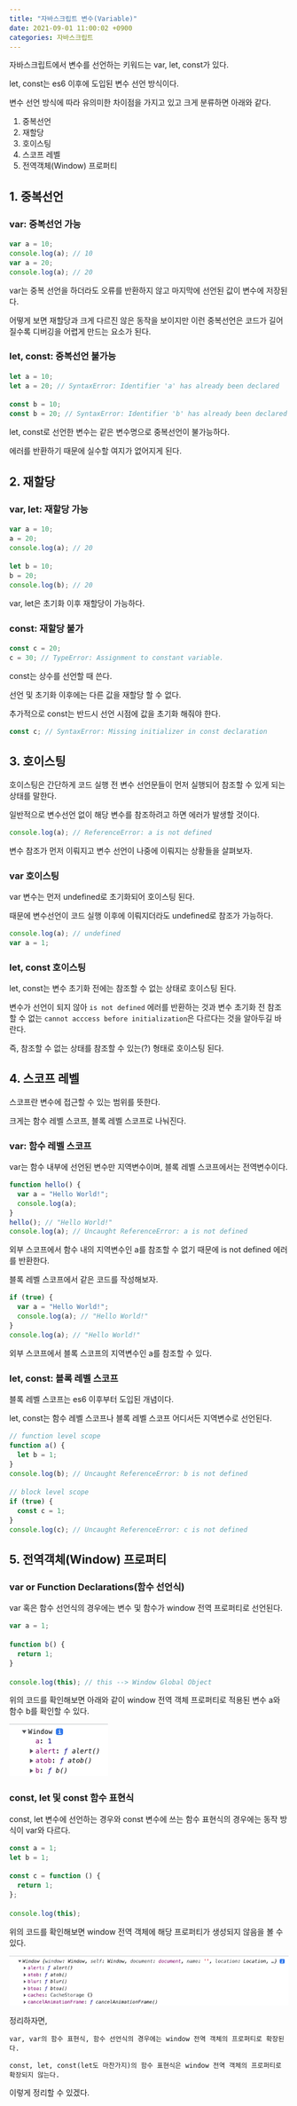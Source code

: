 ```yaml
---
title: "자바스크립트 변수(Variable)"
date: 2021-09-01 11:00:02 +0900
categories: 자바스크립트
---
```


자바스크립트에서 변수를 선언하는 키워드는 var, let, const가 있다.

let, const는 es6 이후에 도입된 변수 선언 방식이다.

변수 선언 방식에 따라 유의미한 차이점을 가지고 있고 크게 분류하면 아래와 같다.

1. 중복선언
2. 재할당
3. 호이스팅
4. 스코프 레벨
5. 전역객체(Window) 프로퍼티

## 1. 중복선언

### var: 중복선언 가능

```js
var a = 10;
console.log(a); // 10
var a = 20;
console.log(a); // 20
```

var는 중복 선언을 하더라도 오류를 반환하지 않고 마지막에 선언된 값이 변수에 저장된다.

어떻게 보면 재할당과 크게 다르진 않은 동작을 보이지만 이런 중복선언은 코드가 길어질수록 디버깅을 어렵게 만드는 요소가 된다.

### let, const: 중복선언 불가능

```js
let a = 10;
let a = 20; // SyntaxError: Identifier 'a' has already been declared

const b = 10;
const b = 20; // SyntaxError: Identifier 'b' has already been declared
```

let, const로 선언한 변수는 같은 변수명으로 중복선언이 불가능하다.

에러를 반환하기 때문에 실수할 여지가 없어지게 된다.

## 2. 재할당

### var, let: 재할당 가능

```js
var a = 10;
a = 20;
console.log(a); // 20

let b = 10;
b = 20;
console.log(b); // 20
```

var, let은 초기화 이후 재할당이 가능하다.

### const: 재할당 불가

```js
const c = 20;
c = 30; // TypeError: Assignment to constant variable.
```

const는 상수를 선언할 때 쓴다.

선언 및 초기화 이후에는 다른 값을 재할당 할 수 없다.

추가적으로 const는 반드시 선언 시점에 값을 초기화 해줘야 한다.

```js
const c; // SyntaxError: Missing initializer in const declaration
```

## 3. 호이스팅

호이스팅은 간단하게 코드 실행 전 변수 선언문들이 먼저 실행되어 참조할 수 있게 되는 상태를 말한다.

일반적으로 변수선언 없이 해당 변수를 참조하려고 하면 에러가 발생할 것이다.

```js
console.log(a); // ReferenceError: a is not defined
```

변수 참조가 먼저 이뤄지고 변수 선언이 나중에 이뤄지는 상황들을 살펴보자.

### var 호이스팅

var 변수는 먼저 undefined로 초기화되어 호이스팅 된다.

때문에 변수선언이 코드 실행 이후에 이뤄지더라도 undefined로 참조가 가능하다.

```js
console.log(a); // undefined
var a = 1;
```

### let, const 호이스팅

let, const는 변수 초기화 전에는 참조할 수 없는 상태로 호이스팅 된다.

변수가 선언이 되지 않아 `is not defined` 에러를 반환하는 것과 변수 초기화 전 참조할 수 없는 `cannot acccess before initialization`은 다르다는 것을 알아두길 바란다.

즉, 참조할 수 없는 상태를 참조할 수 있는(?) 형태로 호이스팅 된다.

## 4. 스코프 레벨

스코프란 변수에 접근할 수 있는 범위를 뜻한다.

크게는 함수 레벨 스코프, 블록 레벨 스코프로 나눠진다.

### var: 함수 레벨 스코프

var는 함수 내부에 선언된 변수만 지역변수이며, 블록 레벨 스코프에서는 전역변수이다.

```js
function hello() {
  var a = "Hello World!";
  console.log(a);
}
hello(); // "Hello World!"
console.log(a); // Uncaught ReferenceError: a is not defined
```

외부 스코프에서 함수 내의 지역변수인 a를 참조할 수 없기 때문에 is not defined 에러를 반환한다.

블록 레벨 스코프에서 같은 코드를 작성해보자.

```js
if (true) {
  var a = "Hello World!";
  console.log(a); // "Hello World!"
}
console.log(a); // "Hello World!"
```

외부 스코프에서 블록 스코프의 지역변수인 a를 참조할 수 있다.

### let, const: 블록 레벨 스코프

블록 레벨 스코프는 es6 이후부터 도입된 개념이다.

let, const는 함수 레벨 스코프나 블록 레벨 스코프 어디서든 지역변수로 선언된다.

```js
// function level scope
function a() {
  let b = 1;
}
console.log(b); // Uncaught ReferenceError: b is not defined

// block level scope
if (true) {
  const c = 1;
}
console.log(c); // Uncaught ReferenceError: c is not defined
```

## 5. 전역객체(Window) 프로퍼티

### var or Function Declarations(함수 선언식)

var 혹은 함수 선언식의 경우에는 변수 및 함수가 window 전역 프로퍼티로 선언된다.

```js
var a = 1;

function b() {
  return 1;
}

console.log(this); // this --> Window Global Object
```

위의 코드를 확인해보면 아래와 같이 window 전역 객체 프로퍼티로 적용된 변수 a와 함수 b를 확인할 수 있다.

![](/assets/images/frontend-performance-01.png)

### const, let 및 const 함수 표현식

const, let 변수에 선언하는 경우와 const 변수에 쓰는 함수 표현식의 경우에는 동작 방식이 var와 다르다.

```js
const a = 1;
let b = 1;

const c = function () {
  return 1;
};

console.log(this);
```

위의 코드를 확인해보면 window 전역 객체에 해당 프로퍼티가 생성되지 않음을 볼 수 있다.

![](/assets/images/frontend-performance-02.png)

정리하자면,

`var, var의 함수 표현식, 함수 선언식의 경우에는 window 전역 객체의 프로퍼티로 확장된다.`

`const, let, const(let도 마찬가지)의 함수 표현식은 window 전역 객체의 프로퍼티로 확장되지 않는다.`

이렇게 정리할 수 있겠다.

